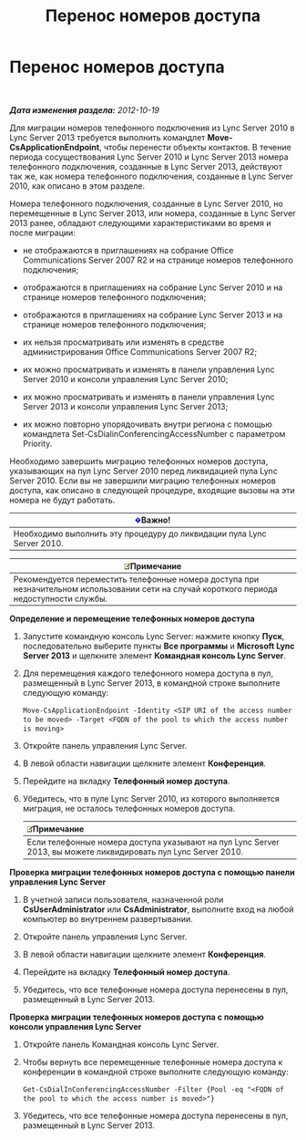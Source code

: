 ﻿---
title: Перенос номеров доступа
TOCTitle: Перенос номеров доступа
ms:assetid: e0dfaed2-64c7-45cb-aaa9-d6117a26625d
ms:mtpsurl: https://technet.microsoft.com/ru-ru/library/JJ721909(v=OCS.15)
ms:contentKeyID: 49888222
ms.date: 05/19/2016
mtps_version: v=OCS.15
ms.translationtype: HT
---

# Перенос номеров доступа

 

_**Дата изменения раздела:** 2012-10-19_

Для миграции номеров телефонного подключения из Lync Server 2010 в Lync Server 2013 требуется выполнить командлет **Move-CsApplicationEndpoint**, чтобы перенести объекты контактов. В течение периода сосуществования Lync Server 2010 и Lync Server 2013 номера телефонного подключения, созданные в Lync Server 2013, действуют так же, как номера телефонного подключения, созданные в Lync Server 2010, как описано в этом разделе.

Номера телефонного подключения, созданные в Lync Server 2010, но перемещенные в Lync Server 2013, или номера, созданные в Lync Server 2013 ранее, обладают следующими характеристиками во время и после миграции:

  - не отображаются в приглашениях на собрание Office Communications Server 2007 R2 и на странице номеров телефонного подключения;

  - отображаются в приглашениях на собрание Lync Server 2010 и на странице номеров телефонного подключения;

  - отображаются в приглашениях на собрание Lync Server 2013 и на странице номеров телефонного подключения;

  - их нельзя просматривать или изменять в средстве администрирования Office Communications Server 2007 R2;

  - их можно просматривать и изменять в панели управления Lync Server 2010 и консоли управления Lync Server 2010;

  - их можно просматривать и изменять в панели управления Lync Server 2013 и консоли управления Lync Server 2013;

  - их можно повторно упорядочивать внутри региона с помощью командлета Set-CsDialinConferencingAccessNumber с параметром Priority.

Необходимо завершить миграцию телефонных номеров доступа, указывающих на пул Lync Server 2010 перед ликвидацией пула Lync Server 2010. Если вы не завершили миграцию телефонных номеров доступа, как описано в следующей процедуре, входящие вызовы на эти номера не будут работать.

<table>
<thead>
<tr class="header">
<th><img src="images/JJ618369.important(OCS.15).gif" title="important" alt="important" />Важно!</th>
</tr>
</thead>
<tbody>
<tr class="odd">
<td>Необходимо выполнить эту процедуру до ликвидации пула Lync Server 2010.</td>
</tr>
</tbody>
</table>


<table>
<thead>
<tr class="header">
<th><img src="images/Gg398412.note(OCS.15).gif" title="note" alt="note" />Примечание</th>
</tr>
</thead>
<tbody>
<tr class="odd">
<td>Рекомендуется переместить телефонные номера доступа при незначительном использовании сети на случай короткого периода недоступности службы.</td>
</tr>
</tbody>
</table>


**Определение и перемещение телефонных номеров доступа**

1.  Запустите командную консоль Lync Server: нажмите кнопку **Пуск**, последовательно выберите пункты **Все программы** и **Microsoft Lync Server 2013** и щелкните элемент **Командная консоль Lync Server**.

2.  Для перемещения каждого телефонного номера доступа в пул, размещенный в Lync Server 2013, в командной строке выполните следующую команду:
    
        Move-CsApplicationEndpoint -Identity <SIP URI of the access number to be moved> -Target <FQDN of the pool to which the access number is moving>

3.  Откройте панель управления Lync Server.

4.  В левой области навигации щелкните элемент **Конференция**.

5.  Перейдите на вкладку **Телефонный номер доступа**.

6.  Убедитесь, что в пуле Lync Server 2010, из которого выполняется миграция, не осталось телефонных номеров доступа.
    
    <table>
    <thead>
    <tr class="header">
    <th><img src="images/Gg398412.note(OCS.15).gif" title="note" alt="note" />Примечание</th>
    </tr>
    </thead>
    <tbody>
    <tr class="odd">
    <td>Если телефонные номера доступа указывают на пул Lync Server 2013, вы можете ликвидировать пул Lync Server 2010.</td>
    </tr>
    </tbody>
    </table>


**Проверка миграции телефонных номеров доступа с помощью панели управления Lync Server**

1.  В учетной записи пользователя, назначенной роли **CsUserAdministrator** или **CsAdministrator**, выполните вход на любой компьютер во внутреннем развертывании.

2.  Откройте панель управления Lync Server.

3.  В левой области навигации щелкните элемент **Конференция**.

4.  Перейдите на вкладку **Телефонный номер доступа**.

5.  Убедитесь, что все телефонные номера доступа перенесены в пул, размещенный в Lync Server 2013.

**Проверка миграции телефонных номеров доступа с помощью консоли управления Lync Server**

1.  Откройте панель Командная консоль Lync Server.

2.  Чтобы вернуть все перемещенные телефонные номера доступа к конференции в командной строке выполните следующую команду:
    
        Get-CsDialInConferencingAccessNumber -Filter {Pool -eq "<FQDN of the pool to which the access number is moved>"}

3.  Убедитесь, что все телефонные номера доступа перенесены в пул, размещенный в Lync Server 2013.

